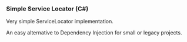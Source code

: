 ﻿
### Simple Service Locator (C#)


Very simple ServiceLocator implementation.

An easy alternative to Dependency Injection for small or legacy projects.
